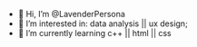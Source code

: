 - 👋 Hi, I’m @LavenderPersona
- 👀 I’m interested in:  data analysis || ux design;
- 🌱 I’m currently learning c++ || html || css 


